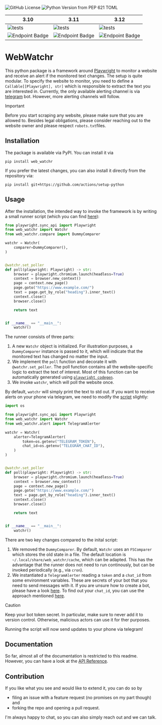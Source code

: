 ![GitHub License](https://img.shields.io/github/license/Emrys-Merlin/web_watchr)
![Python Version from PEP 621 TOML](https://img.shields.io/python/required-version-toml?tomlFilePath=https%3A%2F%2Fraw.githubusercontent.com%2FEmrys-Merlin%2Fweb_watchr%2Fmain%2Fpyproject.toml)

| 3.10 | 3.11 | 3.12 |
|------|------|------|
|![tests](https://img.shields.io/endpoint?url=https%3A%2F%2Fgist.githubusercontent.com%2FEmrys-Merlin%2Fec2e4e339a048ca0f0b996517d282a4a%2Fraw%2Fweb_watchr_3.10-junit-tests.json)|![tests](https://img.shields.io/endpoint?url=https%3A%2F%2Fgist.githubusercontent.com%2FEmrys-Merlin%2Fec2e4e339a048ca0f0b996517d282a4a%2Fraw%2Fweb_watchr_3.11-junit-tests.json)|![tests](https://img.shields.io/endpoint?url=https%3A%2F%2Fgist.githubusercontent.com%2FEmrys-Merlin%2Fec2e4e339a048ca0f0b996517d282a4a%2Fraw%2Fweb_watchr_3.12-junit-tests.json)|
|![Endpoint Badge](https://img.shields.io/endpoint?url=https%3A%2F%2Fgist.githubusercontent.com%2FEmrys-Merlin%2Fec2e4e339a048ca0f0b996517d282a4a%2Fraw%2F272263ce795e0ca0adf06fa6d8aa2fe496a778dd%2Fweb_watchr_3.10-cobertura-coverage.json)|![Endpoint Badge](https://img.shields.io/endpoint?url=https%3A%2F%2Fgist.githubusercontent.com%2FEmrys-Merlin%2Fec2e4e339a048ca0f0b996517d282a4a%2Fraw%2F272263ce795e0ca0adf06fa6d8aa2fe496a778dd%2Fweb_watchr_3.11-cobertura-coverage.json)|![Endpoint Badge](https://img.shields.io/endpoint?url=https%3A%2F%2Fgist.githubusercontent.com%2FEmrys-Merlin%2Fec2e4e339a048ca0f0b996517d282a4a%2Fraw%2F272263ce795e0ca0adf06fa6d8aa2fe496a778dd%2Fweb_watchr_3.11-cobertura-coverage.json)|

# WebWatchr

This python package is a framework around [Playwright](https://Playwright.dev/python) to monitor a website and receive an alert if the monitored text changes. The setup is quite modular. To specify the website to monitor, you need to define a `Callable[[Playwright], str]` which is responsible to extract the text you are interested in. Currently, the only available alerting channel is via [telegram](https://telegram.org) bot. However, more alerting channels will follow.

> [!IMPORTANT]
> Before you start scraping any website, please make sure that you are allowed to. Besides legal obligations, please consider reaching out to the website owner and please respect `robots.txt`files.

## Installation

The package is available via PyPI. You can install it via
```
pip install web_watchr
```
If you prefer the latest changes, you can also install it directly from the repository via:
```
pip install git+https://github.com/actions/setup-python
```

## Usage

After the installation, the intended way to invoke the framework is by writing a small runner script (which you can find [here](examples/simple_dummy_example.py)):
```Python
from playwright.sync_api import Playwright
from web_watchr import Watchr
from web_watchr.compare import DummyComparer

watchr = Watchr(
    comparer=DummyComparer(),
)


@watchr.set_poller
def poll(playwright: Playwright) -> str:
    browser = playwright.chromium.launch(headless=True)
    context = browser.new_context()
    page = context.new_page()
    page.goto("https://www.example.com/")
    text = page.get_by_role("heading").inner_text()
    context.close()
    browser.close()

    return text


if __name__ == "__main__":
    watchr()
```

The runner consists of three parts:

1. A new `Watchr` object is initialized. For illustration purposes, a `DummyComparer` instance is passed to it, which will indicate that the monitored text has changed no matter the input.
2. We implement the `poll` function and decorate it with `@watchr.set_poller`. The poll function contains all the website-specific logic to extract the text of interest. Most of this function can be automatically generated using [`playwright codegen`](https://playwright.dev/python/docs/codegen#running-codegen).
3. We invoke `watchr`, which will poll the website once.

By default, `watchr` will simply print the text to std out. If you want to receive alerts on your phone via telegram, we need to modify the [script](examples/simple_telegram_alerting.py) slightly:
```Python
import os

from playwright.sync_api import Playwright
from web_watchr import Watchr
from web_watchr.alert import TelegramAlerter

watchr = Watchr(
    alerter=TelegramAlerter(
        token=os.getenv("TELEGRAM_TOKEN"),
        chat_id=os.getenv("TELEGRAM_CHAT_ID"),
    )
)


@watchr.set_poller
def poll(playwright: Playwright) -> str:
    browser = playwright.chromium.launch(headless=True)
    context = browser.new_context()
    page = context.new_page()
    page.goto("https://www.example.com/")
    text = page.get_by_role("heading").inner_text()
    context.close()
    browser.close()

    return text


if __name__ == "__main__":
    watchr()
```

There are two key changes compared to the inital script:

1. We removed the `DummyComparer`. By default, `Watchr` uses an `FSComparer` which stores the old state in a file. The default location is `~/.local/share/web_watchr/cache`, which can be adapted. This has the advantage that the runner does not need to run continously, but can be invoked periodically (e.g., via `cron`).
2. We instantiated a `TelegramAlerter` reading a `token` and a `chat_id` from some environment variables. These are secrets of your bot that you need to send messages with it. If you are unsure how to create a bot, please have a look [here](https://core.telegram.org/bots/tutorial#obtain-your-bot-token). To find out your `chat_id`, you can use the approach mentioned [here](https://stackoverflow.com/a/32572159/9685500).

> [!CAUTION]
> Keep your bot token secret. In particular, make sure to never add it to version control. Otherwise, malicious actors can use it for ther purposes.

Running the script will now send updates to your phone via telegram!

## Documentation

So far, almost all of the documentation is restricted to this readme. However, you can have a look at the [API Reference](https://emrys-merlin.github.io/web_watchr/api).

## Contribution

If you like what you see and would like to extend it, you can do so by
- filing an issue with a feature request (no promises on my part though) and
- forking the repo and opening a pull request.

I'm always happy to chat, so you can also simply reach out and we can talk.
